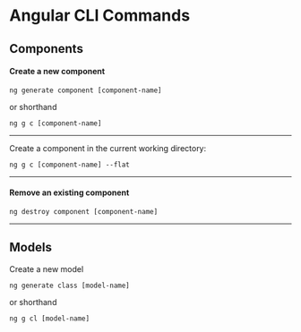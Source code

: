 # Angular CLI Commands

## Components

#### Create a new component

```
ng generate component [component-name]
```

or shorthand

```
ng g c [component-name]
```

---

Create a component in the current working directory:

```
ng g c [component-name] --flat
```

---

#### Remove an existing component

```
ng destroy component [component-name]
```

---

## Models

Create a new model

```
ng generate class [model-name]
```

or shorthand

```
ng g cl [model-name]
```



